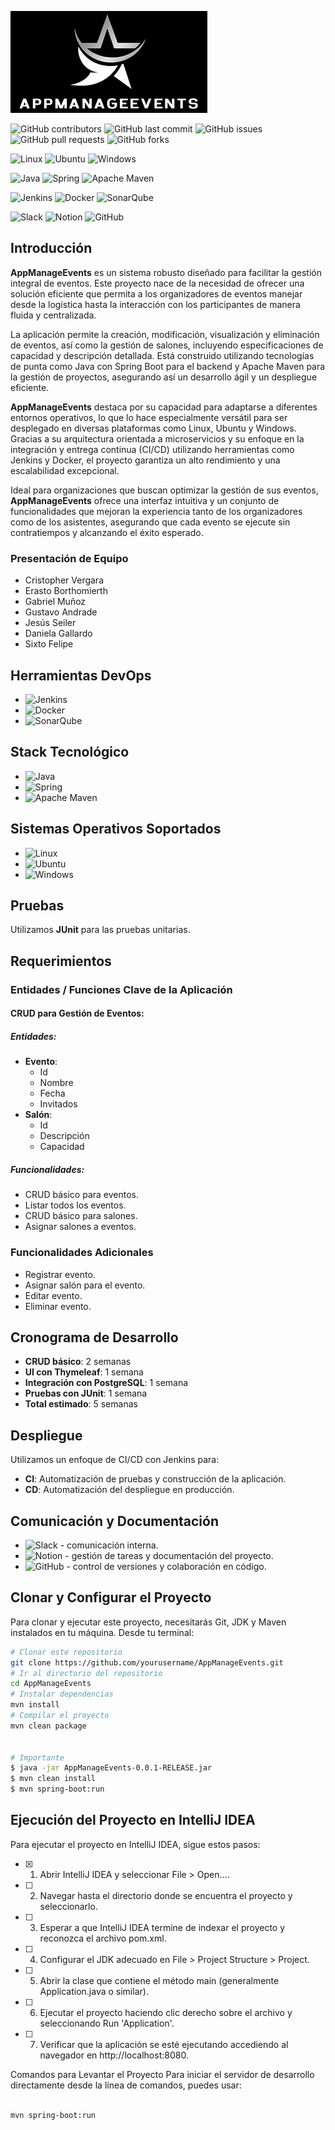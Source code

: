

![AppManageEvents](https://github.com/s3codecL/app-gestion-eventos/blob/main/src/assets/AppManageEvents-logo-resized.png)

![GitHub contributors](https://img.shields.io/github/contributors/seiler18/AppManageEvents)
![GitHub last commit](https://img.shields.io/github/last-commit/seiler18/AppManageEvents)
![GitHub issues](https://img.shields.io/github/issues/seiler18/AppManageEvents)
![GitHub pull requests](https://img.shields.io/github/issues-pr/seiler18/AppManageEvents)
![GitHub forks](https://img.shields.io/github/forks/seiler18/AppManageEvents?style=social)

![Linux](https://img.shields.io/badge/Linux-FCC624?&logo=linux&logoColor=black)
![Ubuntu](https://img.shields.io/badge/Ubuntu-E95420?&logo=ubuntu&logoColor=white)
![Windows](https://img.shields.io/badge/Windows-0078D6?&logo=windows&logoColor=white)

![Java](https://img.shields.io/badge/java-%23ED8B00.svg?&logo=openjdk&logoColor=white)
![Spring](https://img.shields.io/badge/spring-%236DB33F.svg?&logo=spring&logoColor=white)
![Apache Maven](https://img.shields.io/badge/Apache%20Maven-C71A36?&logo=Apache%20Maven&logoColor=white)

![Jenkins](https://img.shields.io/badge/jenkins-%232C5263.svg?&logo=jenkins&logoColor=white)
![Docker](https://img.shields.io/badge/docker-%230db7ed.svg?&logo=docker&logoColor=white)
![SonarQube](https://img.shields.io/badge/SonarQube-black?&logo=sonarqube&logoColor=4E9BCD)

![Slack](https://img.shields.io/badge/Slack-4A154B?&logo=slack&logoColor=white)
![Notion](https://img.shields.io/badge/Notion-%23000000.svg?&logo=notion&logoColor=white)
![GitHub](https://img.shields.io/badge/github-%23121011.svg?&logo=github&logoColor=white)



## Introducción

**AppManageEvents** es un sistema robusto diseñado para facilitar la gestión integral de eventos. Este proyecto nace de la necesidad de ofrecer una solución eficiente que permita a los organizadores de eventos manejar desde la logística hasta la interacción con los participantes de manera fluida y centralizada.

La aplicación permite la creación, modificación, visualización y eliminación de eventos, así como la gestión de salones, incluyendo especificaciones de capacidad y descripción detallada. Está construido utilizando tecnologías de punta como Java con Spring Boot para el backend y Apache Maven para la gestión de proyectos, asegurando así un desarrollo ágil y un despliegue eficiente.

**AppManageEvents** destaca por su capacidad para adaptarse a diferentes entornos operativos, lo que lo hace especialmente versátil para ser desplegado en diversas plataformas como Linux, Ubuntu y Windows. Gracias a su arquitectura orientada a microservicios y su enfoque en la integración y entrega continua (CI/CD) utilizando herramientas como Jenkins y Docker, el proyecto garantiza un alto rendimiento y una escalabilidad excepcional.

Ideal para organizaciones que buscan optimizar la gestión de sus eventos, **AppManageEvents** ofrece una interfaz intuitiva y un conjunto de funcionalidades que mejoran la experiencia tanto de los organizadores como de los asistentes, asegurando que cada evento se ejecute sin contratiempos y alcanzando el éxito esperado.

### Presentación de Equipo
- Cristopher Vergara
- Erasto Borthomierth
- Gabriel Muñoz
- Gustavo Andrade
- Jesús Seiler
- Daniela Gallardo
- Sixto Felipe

## Herramientas DevOps
- ![Jenkins](https://img.shields.io/badge/jenkins-%232C5263.svg?&logo=jenkins&logoColor=white)
- ![Docker](https://img.shields.io/badge/docker-%230db7ed.svg?&logo=docker&logoColor=white)
- ![SonarQube](https://img.shields.io/badge/SonarQube-black?&logo=sonarqube&logoColor=4E9BCD)

## Stack Tecnológico
- ![Java](https://img.shields.io/badge/java-%23ED8B00.svg?&logo=openjdk&logoColor=white)
- ![Spring](https://img.shields.io/badge/spring-%236DB33F.svg?&logo=spring&logoColor=white)
- ![Apache Maven](https://img.shields.io/badge/Apache%20Maven-C71A36?&logo=Apache%20Maven&logoColor=white)

## Sistemas Operativos Soportados
- ![Linux](https://img.shields.io/badge/Linux-FCC624?&logo=linux&logoColor=black)
- ![Ubuntu](https://img.shields.io/badge/Ubuntu-E95420?&logo=ubuntu&logoColor=white)
- ![Windows](https://img.shields.io/badge/Windows-0078D6?&logo=windows&logoColor=white)


## Pruebas
Utilizamos **JUnit** para las pruebas unitarias.

## Requerimientos
### Entidades / Funciones Clave de la Aplicación
#### CRUD para Gestión de Eventos:
##### Entidades:
- **Evento**:
    - Id
    - Nombre
    - Fecha
    - Invitados
- **Salón**:
    - Id
    - Descripción
    - Capacidad

##### Funcionalidades:
- CRUD básico para eventos.
- Listar todos los eventos.
- CRUD básico para salones.
- Asignar salones a eventos.

### Funcionalidades Adicionales
- Registrar evento.
- Asignar salón para el evento.
- Editar evento.
- Eliminar evento.

## Cronograma de Desarrollo
- **CRUD básico**: 2 semanas
- **UI con Thymeleaf**: 1 semana
- **Integración con PostgreSQL**: 1 semana
- **Pruebas con JUnit**: 1 semana
- **Total estimado**: 5 semanas

## Despliegue
Utilizamos un enfoque de CI/CD con Jenkins para:
- **CI**: Automatización de pruebas y construcción de la aplicación.
- **CD**: Automatización del despliegue en producción.

## Comunicación y Documentación
- ![Slack](https://img.shields.io/badge/Slack-4A154B?&logo=slack&logoColor=white) - comunicación interna.
- ![Notion](https://img.shields.io/badge/Notion-%23000000.svg?&logo=notion&logoColor=white) - gestión de tareas y documentación del proyecto.
- ![GitHub](https://img.shields.io/badge/github-%23121011.svg?&logo=github&logoColor=white) - control de versiones y colaboración en código.

## Clonar y Configurar el Proyecto
Para clonar y ejecutar este proyecto, necesitarás Git, JDK y Maven instalados en tu máquina. Desde tu terminal:

```bash
# Clonar este repositorio
git clone https://github.com/yourusername/AppManageEvents.git
# Ir al directorio del repositorio
cd AppManageEvents
# Instalar dependencias
mvn install
# Compilar el proyecto
mvn clean package


# Importante
$ java -jar AppManageEvents-0.0.1-RELEASE.jar
$ mvn clean install
$ mvn spring-boot:run
```

## Ejecución del Proyecto en IntelliJ IDEA
Para ejecutar el proyecto en IntelliJ IDEA, sigue estos pasos:

- [x] 1. Abrir IntelliJ IDEA y seleccionar File > Open.... 
- [ ] 2. Navegar hasta el directorio donde se encuentra el proyecto y seleccionarlo.
- [ ] 3. Esperar a que IntelliJ IDEA termine de indexar el proyecto y reconozca el archivo pom.xml.
- [ ] 4. Configurar el JDK adecuado en File > Project Structure > Project.
- [ ] 5. Abrir la clase que contiene el método main (generalmente Application.java o similar).
- [ ] 6. Ejecutar el proyecto haciendo clic derecho sobre el archivo y seleccionando Run 'Application'.
- [ ] 7. Verificar que la aplicación se esté ejecutando accediendo al navegador en http://localhost:8080.
   
Comandos para Levantar el Proyecto
Para iniciar el servidor de desarrollo directamente desde la línea de comandos, puedes usar:
```bash

mvn spring-boot:run
```
